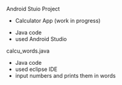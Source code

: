 Android Stuio Project
* Calculator App (work in progress)
- Java code
- used Android Studio

calcu_words.java
- Java code
- used eclipse IDE
- input numbers and prints them in words


